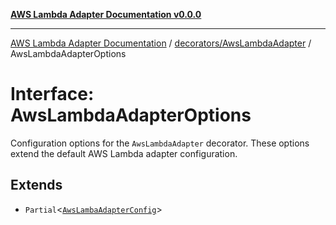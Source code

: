 [**AWS Lambda Adapter Documentation v0.0.0**](../../../README.md)

***

[AWS Lambda Adapter Documentation](../../../modules.md) / [decorators/AwsLambdaAdapter](../README.md) / AwsLambdaAdapterOptions

# Interface: AwsLambdaAdapterOptions

Configuration options for the `AwsLambdaAdapter` decorator.
These options extend the default AWS Lambda adapter configuration.

## Extends

- `Partial`\<[`AwsLambaAdapterConfig`](../../../options/AwsLambdaAdapterBlueprint/interfaces/AwsLambaAdapterConfig.md)\>
